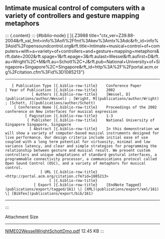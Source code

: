 ## Intimate musical control of computers with a variety of controllers and gesture mapping metaphors

::: {.content}
::: {#biblio-node}
[ ]{.Z3988
title="ctx_ver=Z39.88-2004&rft_val_fmt=info%3Aofi%2Ffmt%3Akev%3Amtx%3Adc&rfr_id=info%3Asid%2Fopensoundcontrol.org&rft.title=Intimate+musical+control+of+computers+with+a+variety+of+controllers+and+gesture+mapping+metaphors&rft.date=2002&rft.spage=1&rft.epage=3&rft.aulast=Wessel&rft.aufirst=D&rft.au=Wright%2C+M&rft.au=Schott%2C+J&rft.pub=National+University+of+Singapore+Singapore%2C+Singapore&rft_id=http%3A%2F%2Fportal.acm.org%2Fcitation.cfm%3Fid%3D1085213"}

  -------------------------------------------- -- -----------------------------------------------------------------------------------------------------------------------------------------------------------------------------------------------------------------------------------------------------------------------------------------------------------------------------------------------------------------------------------------------------------------------------------------------------------------------------------------------------------------------------------------------------------------------------------------------------
       [ Publication Type ]{.biblio-row-title}    Conference Paper
    [ Year of Publication ]{.biblio-row-title}    2002
                [ Authors ]{.biblio-row-title}    [Wessel, D](publications/author/Wessel) ; [Wright, M](publications/author/Wright) ; [Schott, J](publications/author/Schott)
        [ Conference Name ]{.biblio-row-title}    Proceedings of the 2002 conference on New interfaces for musical expression
             [ Pagination ]{.biblio-row-title}    1-3
              [ Publisher ]{.biblio-row-title}    National University of Singapore Singapore, Singapore
               [ Abstract ]{.biblio-row-title}    In this demonstration we will show a variety of computer-based musical instruments designed for live performance. Our design criteria include initial ease of use coupled with a long term potential for virtuosity, minimal and low variance latency, and clear and simple strategies for programming the relationship between gesture and musical result. We present custom controllers and unique adaptations of standard gestural interfaces, a programmable connectivity processor, a communications protocol called Open Sound Control (OSC), and a variety of metaphors for musical control.
                    [ URL ]{.biblio-row-title}    <http://portal.acm.org/citation.cfm?id=1085213>
                        [ ]{.biblio-row-title}    
                 [ Export ]{.biblio-row-title}    [EndNote Tagged](publications/export/tagged/161) \| [XML](publications/export/xml/161) \| [BibTex](publications/export/bib/161)
  -------------------------------------------- -- -----------------------------------------------------------------------------------------------------------------------------------------------------------------------------------------------------------------------------------------------------------------------------------------------------------------------------------------------------------------------------------------------------------------------------------------------------------------------------------------------------------------------------------------------------------------------------------------------------
:::

  Attachment                                                                 Size
  -------------------------------------------------------------------------- ----------
  [NIME02WesselWrightSchottDmo.pdf](files/NIME02WesselWrightSchottDmo.pdf)   12.45 KB
:::
